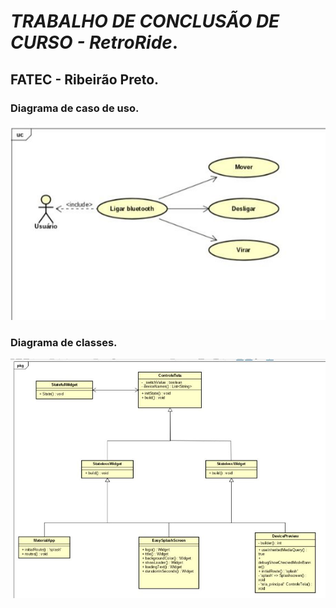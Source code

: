 # *TRABALHO DE CONCLUSÃO DE CURSO - RetroRide*.

## FATEC - Ribeirão Preto.

### Diagrama de caso de uso.

<img src="assets/diagrama01.jpeg" alt="Texto Alternativo">

### Diagrama de classes.

<img src="assets/diagrama02.jpeg" alt="Texto Alternativo">


